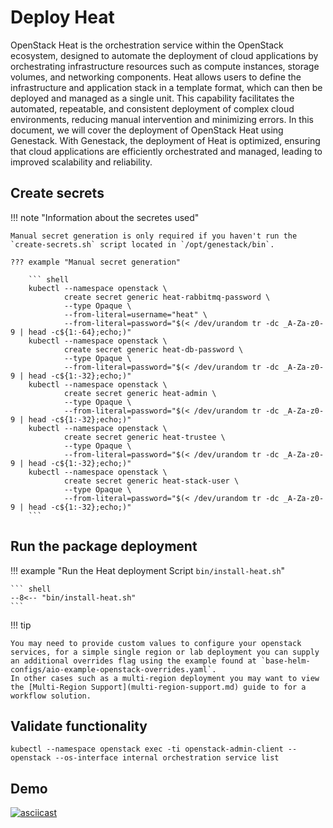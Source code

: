 # Deploy Heat

OpenStack Heat is the orchestration service within the OpenStack ecosystem, designed to automate the deployment of cloud applications by orchestrating infrastructure resources such as compute instances, storage volumes, and networking components. Heat allows users to define the infrastructure and application stack in a template format, which can then be deployed and managed as a single unit. This capability facilitates the automated, repeatable, and consistent deployment of complex cloud environments, reducing manual intervention and minimizing errors. In this document, we will cover the deployment of OpenStack Heat using Genestack. With Genestack, the deployment of Heat is optimized, ensuring that cloud applications are efficiently orchestrated and managed, leading to improved scalability and reliability.

## Create secrets

!!! note "Information about the secretes used"

    Manual secret generation is only required if you haven't run the `create-secrets.sh` script located in `/opt/genestack/bin`.

    ??? example "Manual secret generation"

        ``` shell
        kubectl --namespace openstack \
                create secret generic heat-rabbitmq-password \
                --type Opaque \
                --from-literal=username="heat" \
                --from-literal=password="$(< /dev/urandom tr -dc _A-Za-z0-9 | head -c${1:-64};echo;)"
        kubectl --namespace openstack \
                create secret generic heat-db-password \
                --type Opaque \
                --from-literal=password="$(< /dev/urandom tr -dc _A-Za-z0-9 | head -c${1:-32};echo;)"
        kubectl --namespace openstack \
                create secret generic heat-admin \
                --type Opaque \
                --from-literal=password="$(< /dev/urandom tr -dc _A-Za-z0-9 | head -c${1:-32};echo;)"
        kubectl --namespace openstack \
                create secret generic heat-trustee \
                --type Opaque \
                --from-literal=password="$(< /dev/urandom tr -dc _A-Za-z0-9 | head -c${1:-32};echo;)"
        kubectl --namespace openstack \
                create secret generic heat-stack-user \
                --type Opaque \
                --from-literal=password="$(< /dev/urandom tr -dc _A-Za-z0-9 | head -c${1:-32};echo;)"
        ```

## Run the package deployment

!!! example "Run the Heat deployment Script `bin/install-heat.sh`"

    ``` shell
    --8<-- "bin/install-heat.sh"
    ```

!!! tip

    You may need to provide custom values to configure your openstack services, for a simple single region or lab deployment you can supply an additional overrides flag using the example found at `base-helm-configs/aio-example-openstack-overrides.yaml`.
    In other cases such as a multi-region deployment you may want to view the [Multi-Region Support](multi-region-support.md) guide to for a workflow solution.

## Validate functionality

``` shell
kubectl --namespace openstack exec -ti openstack-admin-client -- openstack --os-interface internal orchestration service list
```

## Demo

[![asciicast](https://asciinema.org/a/629807.svg)](https://asciinema.org/a/629807)
